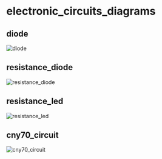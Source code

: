 # electronic_circuits_diagrams

## diode

![diode](diode.png "diode")

## resistance_diode

![resistance_diode](resistance_diode.png "resistance_diode")

## resistance_led

![resistance_led](resistance_led.png "resistance_led")

## cny70_circuit

![cny70_circuit](cny70_circuit.png "cny70_circuit")